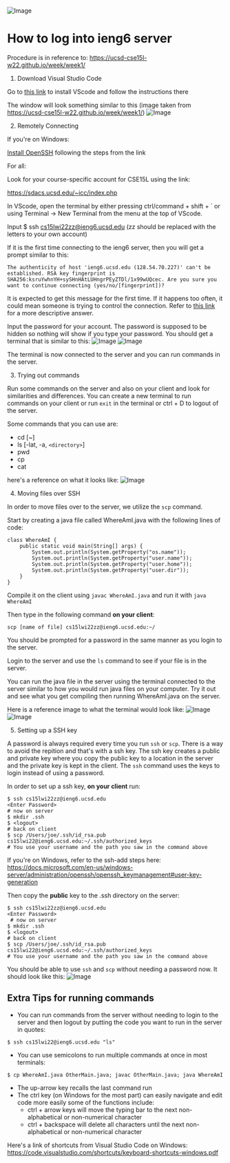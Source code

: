 ![Image](Breh.png)

# How to log into ieng6 server
Procedure is in reference to: https://ucsd-cse15l-w22.github.io/week/week1/

1) Download Visual Studio Code
    
Go to [this link](https://code.visualstudio.com/) to install VScode and follow the instructions there

 The window will look something similar to this (image taken from https://ucsd-cse15l-w22.github.io/week/week1/) ![Image](vscode.png)

2) Remotely Connecting

If you're on Windows:

[Install OpenSSH](https://docs.microsoft.com/en-us/windows-server/administration/openssh/openssh_install_firstuse) following the steps from the link

 For all:

Look for your course-specific account for CSE15L using the link: 
    
 https://sdacs.ucsd.edu/~icc/index.php

 In VScode, open the terminal by either pressing ctrl/command + shift + ` or using Terminal -> New Terminal from the menu at the top of VScode.

 Input $ ssh cs15lwi22zz@ieng6.ucsd.edu (zz should be replaced with the letters to your own account)

If it is the first time connecting to the ieng6 server, then you will get a prompt similar to this:
 ```
The authenticity of host 'ieng6.ucsd.edu (128.54.70.227)' can't be established. RSA key fingerprint is SHA256:ksruYwhnYH+sySHnHAtLUHngrPEyZTDl/1x99wUQcec. Are you sure you want to continue connecting (yes/no/[fingerprint])?
```
    
It is expected to get this message for the first time. If it happens too often, it could mean someone is trying to control the connection. Refer to [this link](https://superuser.com/questions/421074/ssh-the-authenticity-of-host-host-cant-be-established/421084#421084) for a more descriptive answer.

Input the password for your account. The password is supposed to be hidden so nothing will show if you type your password. You should get a terminal that is similar to this:
![Image](sshlogin1.png)
![Image](sshlogin2.png)

The terminal is now connected to the server and you can run commands in the server.

3) Trying out commands

Run some commands on the server and also on your client and look for similarities and differences. You can create a new terminal to run commands on your client or run `exit` in the terminal or ctrl + D to logout of the server.

Some commands that you can use are:
 * cd [~]
 * ls [-lat, -a, `<directory>`]
 * pwd
 * cp
 * cat

here's a reference on what it looks like: ![Image](commandexample.png)

4) Moving files over SSH

In order to move files over to the server, we utilize the `scp` command.

Start by creating a java file called WhereAmI.java with the following lines of code:
```
class WhereAmI {
    public static void main(String[] args) {
        System.out.println(System.getProperty("os.name"));
        System.out.println(System.getProperty("user.name"));
        System.out.println(System.getProperty("user.home"));
        System.out.println(System.getProperty("user.dir"));
    }
}
```
    
Compile it on the client using `javac WhereAmI.java` and run it with `java WhereAmI`

Then type in the following command **on your client**:

 `scp [name of file] cs15lwi22zz@ieng6.ucsd.edu:~/`

You should be prompted for a password in the same manner as you login to the server.

Login to the server and use the `ls` command to see if your file is in the server.

 You can run the java file in the server using the terminal connected to the server similar to how you would run java files on your computer. Try it out and see what you get compiling then running WhereAmI.java on the server.
    
Here is a reference image to what the terminal would look like:
![Image](whereami1.png)
![Image](whereami2.png)

5) Setting up a SSH key

A password is always required every time you run `ssh` or `scp`. There is a way to avoid the repition and that's with a ssh key. The ssh key creates a public and private key where you copy the public key to a location in the server and the private key is kept in the client. The `ssh` command uses the keys to login instead of using a password.

In order to set up a ssh key, **on your client** run:
```
$ ssh cs15lwi22zz@ieng6.ucsd.edu
<Enter Password>
# now on server
$ mkdir .ssh
$ <logout>
# back on client
$ scp /Users/joe/.ssh/id_rsa.pub cs15lwi22@ieng6.ucsd.edu:~/.ssh/authorized_keys
# You use your username and the path you saw in the command above
```

    
If you're on Windows, refer to the ssh-add steps here: https://docs.microsoft.com/en-us/windows-server/administration/openssh/openssh_keymanagement#user-key-generation

Then copy the **public** key to the .ssh directory on the server:
```
$ ssh cs15lwi22zz@ieng6.ucsd.edu
<Enter Password>
 # now on server
$ mkdir .ssh
$ <logout>
# back on client
$ scp /Users/joe/.ssh/id_rsa.pub cs15lwi22@ieng6.ucsd.edu:~/.ssh/authorized_keys
# You use your username and the path you saw in the command above
```

You should be able to use `ssh` and `scp` without needing a password now. It should look like this:
![Image](loginnopass.png)

## Extra Tips for running commands
* You can run commands from the server without needing to login to the server and then logout by putting the code you want to run in the server in quotes:
```
$ ssh cs15lwi22@ieng6.ucsd.edu "ls"
```
* You can use semicolons to run multiple commands at once in most terminals:
```
$ cp WhereAmI.java OtherMain.java; javac OtherMain.java; java WhereAmI
```
* The up-arrow key recalls the last command run
* The ctrl key (on Windows for the most part) can easily navigate and edit code more easily some of the functions include:
    * ctrl + arrow keys will move the typing bar to the next non-alphabetical or non-numerical character
    * ctrl + backspace will delete all characters until the next non-alphabetical or non-numerical character

Here's a link of shortcuts from Visual Studio Code on Windows:
https://code.visualstudio.com/shortcuts/keyboard-shortcuts-windows.pdf

        

    